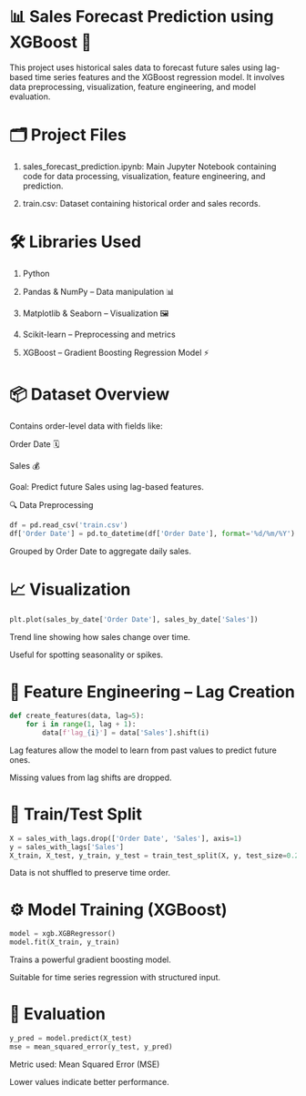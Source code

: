 # 📊 Sales Forecast Prediction using XGBoost 🧠
This project uses historical sales data to forecast future sales using lag-based time series features and the XGBoost regression model. It involves data preprocessing, visualization, feature engineering, and model evaluation.

# 🗂️ Project Files
1. sales_forecast_prediction.ipynb: Main Jupyter Notebook containing code for data processing, visualization, feature engineering, and prediction.

2. train.csv: Dataset containing historical order and sales records.

# 🛠️ Libraries Used
1. Python

2. Pandas & NumPy – Data manipulation 📊

3. Matplotlib & Seaborn – Visualization 🖼️

4. Scikit-learn – Preprocessing and metrics

5. XGBoost – Gradient Boosting Regression Model ⚡

# 📦 Dataset Overview
Contains order-level data with fields like:

Order Date 🗓️

Sales 💰

Goal: Predict future Sales using lag-based features.

🔍 Data Preprocessing
```python
df = pd.read_csv('train.csv')
df['Order Date'] = pd.to_datetime(df['Order Date'], format='%d/%m/%Y')
```
Grouped by Order Date to aggregate daily sales.

# 📈 Visualization
```python
plt.plot(sales_by_date['Order Date'], sales_by_date['Sales'])
```
Trend line showing how sales change over time.

Useful for spotting seasonality or spikes.

# 🧠 Feature Engineering – Lag Creation
```python
def create_features(data, lag=5):
    for i in range(1, lag + 1):
        data[f'lag_{i}'] = data['Sales'].shift(i)
```
Lag features allow the model to learn from past values to predict future ones.

Missing values from lag shifts are dropped.

# 🔀 Train/Test Split
```python
X = sales_with_lags.drop(['Order Date', 'Sales'], axis=1)
y = sales_with_lags['Sales']
X_train, X_test, y_train, y_test = train_test_split(X, y, test_size=0.2, shuffle=False)
```
Data is not shuffled to preserve time order.

# ⚙️ Model Training (XGBoost)
```python
model = xgb.XGBRegressor()
model.fit(X_train, y_train)
```
Trains a powerful gradient boosting model.

Suitable for time series regression with structured input.

# 📏 Evaluation
```python
y_pred = model.predict(X_test)
mse = mean_squared_error(y_test, y_pred)
```
Metric used: Mean Squared Error (MSE)

Lower values indicate better performance.

